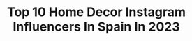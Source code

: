 ---
title: Top 10 Home Decor Instagram Influencers In Spain In 2023
description: >-
  Find top home decor Instagram influencers in Spain in 2023. Most popular hashtags: #homedecor #decoracion #nordicstyle #interiorismo.
platform: Instagram
hits: 122
text_top: Discover the most popular Instagram influencers on inBeat.
text_bottom: Our platform holds 122 Instagram influencers like this in Spain for you to connect with.
profiles:
  - username: "directoracreativa"
    fullname: >-
      Directora Creativa Interiorismo
    bio: >-
      Estudio de Arquitectura interior Interior Desing Studio Estudio BCN | MADRID Montse Morales
    location: "Spain"
    followers: 84488
    engagement: 65
    commentsToLikes: 0.020862
    id: ck6trvcrc1av90j71nstgio91
    verified: false
    hashtags: "#cocinasbonitas, #dise, #naturaleza, #hogar"
  - username: "recienviajados"
    fullname: >-
      | ARAN + PABLO |
    bio: >-
      📸 Content creators 🤰🏼 Mum to be ✈️ Deco • Photography •Lifestyle 💌 marketing@champell.com Alicante, Spain📍
    location: "Spain"
    followers: 35937
    engagement: 543
    commentsToLikes: 0.165678
    id: ck0w5yzre64200i19ctvca8j1
    verified: false
    hashtags: "#embarazada, #valentines, #speechlessplaces, #travelust"
  - username: "comounaprincesa"
    fullname: >-
      Mara 🤍
    bio: >-
      Minimalism Nordic home Slow life, travel, gastronomy… ✉️ contacto.comounaprincesa@gmail.com
    location: "Spain"
    followers: 65354
    engagement: 170
    commentsToLikes: 0.302223
    id: ck8szu455ppym0j78rtj1n60h
    verified: false
    hashtags: "#decoracion, #mirinc, #totalwhite, #deco"
  - username: "titanium_mommy"
    fullname: >-
      Zoraida Megías
    bio: >-
      🌟22-2-2016🌟 el mejor día d nuestras vidas👶🏻🍼💑 🌟I'M A TITANIUM MOMMY!!🌟 Por cada minuto enfado pierdes 60" d felicidad 🚫NO USES MIS FOTOS 📸🚫
    location: "Spain"
    followers: 7496
    engagement: 329
    commentsToLikes: 0.633511
    id: ck6tymvp04o9v0j71ogsr0o2q
    verified: false
    hashtags: "#sanvalentin, #mumlifestyle, #family, #decoboho"
  - username: "marhomedeco"
    fullname: >-
      M a r
    bio: >-
      d e c o / i n s p o / w o o d / m e d i t e r r a n e a n / d i y 📷 content creator / product photography 📩 marhomedeco@gmail.com
    location: "Spain"
    followers: 22947
    engagement: 342
    commentsToLikes: 0.079039
    id: ck6trlgfgznwq0j71ps6kog7t
    verified: false
    hashtags: "#tipsdeco, #embajadorikea, #esstisch, #hyggehome"
  - username: "deliamaga77"
    fullname: >-
      Delia
    bio: >-
      📍IBIZA 📍GRANADA Mi pasion la decoración y mi familia Mente inquieta y creativa Adoro los Diy y la madera Jujuhatsdeliamaga 📩 delia_maga@hotmail.com
    location: "Spain"
    followers: 66616
    engagement: 252
    commentsToLikes: 0.171237
    id: ck8tc2b57y14r0j78d3aftvxs
    verified: false
    hashtags: "#inspohomedecor, #maderasnobles, #terrazasdeco, #showmeyourboho"
  - username: "decorloveme"
    fullname: >-
      • Rocío •
    bio: >-
      Content Creator | Deco | DIY | Lya & Gala's Mommy | Lifestyle | Feminist ♀ ✉ decorloveme@gmail.com Mi Blog ☟
    location: "Spain"
    followers: 66900
    engagement: 386
    commentsToLikes: 0.059869
    id: ck8t9mcnyolzj0j78q7eidmm5
    verified: false
    hashtags: "#mykonmari, #nordichomes, #calce, #colaboraci"
  - username: "tamishome"
    fullname: >-
      Tamara
    bio: >-
      DECORACIÓN Y ORGANIZACIÓN EN EL HOGAR 🌍 SEVILLA SPAIN 🌸 Decorando #micasa. Comparto mi pasión por la #decoración y los #interiores 🌸. Mi PICKER ⬇️
    location: "Spain"
    followers: 194559
    engagement: 428
    commentsToLikes: 0.031730
    id: ck14k3tujnlmw0i19fxydwwox
    verified: false
    hashtags: "#christmasdecor, #nordicdesign, #christmastime, #home"
  - username: "sandradeco__sweet_home"
    fullname: >-
      Sandra Santana Noda
    bio: >-
      #decoracion de #interiores de mi 🏡 📩 Colaboraciones o DM 📷Mención si quieres compartir #micasa
    location: "Spain"
    followers: 276105
    engagement: 234
    commentsToLikes: 0.029846
    id: ck15r9v1l6vi10i19g3r5ynm1
    verified: false
    hashtags: "#kitchenideas, #mywestwingstyle, #interioresdecor, #getinspiredbystyle"
  - username: "diariodeunareforma"
    fullname: >-
      | ᴀʟᴇxᴀɴᴅʀᴀ |
    bio: >-
      • Me vuelve loca una reforma 🛠 y me apasiona la decoración 🌿 • Te enseño como redecoro mi casa y creo nuevos espacios 🏠 📩 hola@diariodeunareforma.com
    location: "Spain"
    followers: 131312
    engagement: 261
    commentsToLikes: 0.046341
    id: ck5hmspvpmjug0i1140qyzvzg
    verified: false
    hashtags: "#livingrooms, #interiorinspo, #nordicdesign, #kitchens"
---